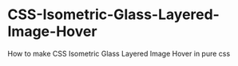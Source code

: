 # CSS-Isometric-Glass-Layered-Image-Hover
How to make CSS Isometric Glass Layered Image Hover in pure css
